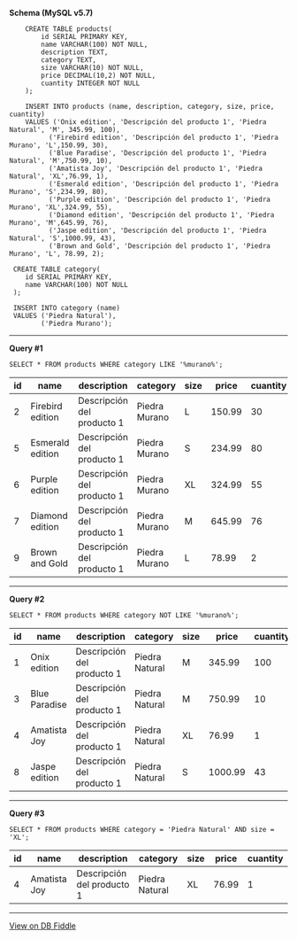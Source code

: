 **Schema (MySQL v5.7)**

        CREATE TABLE products(
        	id SERIAL PRIMARY KEY,
         	name VARCHAR(100) NOT NULL,
          	description TEXT,
          	category TEXT,
          	size VARCHAR(10) NOT NULL,
          	price DECIMAL(10,2) NOT NULL,
          	cuantity INTEGER NOT NULL
        );
        
        INSERT INTO products (name, description, category, size, price, cuantity)
        VALUES ('Onix edition', 'Descripción del producto 1', 'Piedra Natural', 'M', 345.99, 100),
              ('Firebird edition', 'Descripción del producto 1', 'Piedra Murano', 'L',150.99, 30),
              ('Blue Paradise', 'Descripción del producto 1', 'Piedra Natural', 'M',750.99, 10),
              ('Amatista Joy', 'Descripción del producto 1', 'Piedra Natural', 'XL',76.99, 1),
              ('Esmerald edition', 'Descripción del producto 1', 'Piedra Murano', 'S',234.99, 80),
              ('Purple edition', 'Descripción del producto 1', 'Piedra Murano', 'XL',324.99, 55),
              ('Diamond edition', 'Descripción del producto 1', 'Piedra Murano', 'M',645.99, 76),
              ('Jaspe edition', 'Descripción del producto 1', 'Piedra Natural', 'S',1000.99, 43),
              ('Brown and Gold', 'Descripción del producto 1', 'Piedra Murano', 'L', 78.99, 2);
            
     CREATE TABLE category(
     	id SERIAL PRIMARY KEY,
       	name VARCHAR(100) NOT NULL
     );
     
     INSERT INTO category (name)
     VALUES ('Piedra Natural'),
     		('Piedra Murano');

---

**Query #1**

    SELECT * FROM products WHERE category LIKE '%murano%';

| id  | name             | description                | category      | size | price  | cuantity |
| --- | ---------------- | -------------------------- | ------------- | ---- | ------ | -------- |
| 2   | Firebird edition | Descripción del producto 1 | Piedra Murano | L    | 150.99 | 30       |
| 5   | Esmerald edition | Descripción del producto 1 | Piedra Murano | S    | 234.99 | 80       |
| 6   | Purple edition   | Descripción del producto 1 | Piedra Murano | XL   | 324.99 | 55       |
| 7   | Diamond edition  | Descripción del producto 1 | Piedra Murano | M    | 645.99 | 76       |
| 9   | Brown and Gold   | Descripción del producto 1 | Piedra Murano | L    | 78.99  | 2        |

---
**Query #2**

    SELECT * FROM products WHERE category NOT LIKE '%murano%';

| id  | name          | description                | category       | size | price   | cuantity |
| --- | ------------- | -------------------------- | -------------- | ---- | ------- | -------- |
| 1   | Onix edition  | Descripción del producto 1 | Piedra Natural | M    | 345.99  | 100      |
| 3   | Blue Paradise | Descripción del producto 1 | Piedra Natural | M    | 750.99  | 10       |
| 4   | Amatista Joy  | Descripción del producto 1 | Piedra Natural | XL   | 76.99   | 1        |
| 8   | Jaspe edition | Descripción del producto 1 | Piedra Natural | S    | 1000.99 | 43       |

---
**Query #3**

    SELECT * FROM products WHERE category = 'Piedra Natural' AND size = 'XL';

| id  | name         | description                | category       | size | price | cuantity |
| --- | ------------ | -------------------------- | -------------- | ---- | ----- | -------- |
| 4   | Amatista Joy | Descripción del producto 1 | Piedra Natural | XL   | 76.99 | 1        |

---

[View on DB Fiddle](https://www.db-fiddle.com/f/mcxovA8YqzKEL5BwES9hr1/3)